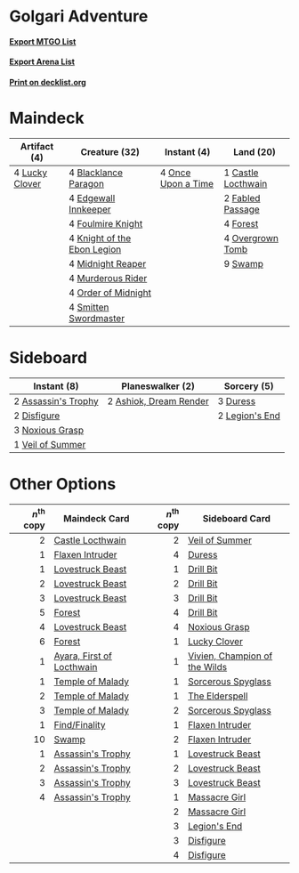 # Golgari Adventure

#### [Export MTGO List](../collection/Golgari%20Adventure/Golgari%20Adventure.txt)
#### [Export Arena List](../collection/Golgari%20Adventure/Golgari%20Adventure_arena.txt)
#### [Print on decklist.org](http://decklist.org/?deckmain=4%09Blacklance%20Paragon%0A1%09Castle%20Locthwain%0A4%09Edgewall%20Innkeeper%0A2%09Fabled%20Passage%0A4%09Forest%0A4%09Foulmire%20Knight%0A4%09Knight%20of%20the%20Ebon%20Legion%0A4%09Lucky%20Clover%0A4%09Midnight%20Reaper%0A4%09Murderous%20Rider%0A4%09Once%20Upon%20a%20Time%0A4%09Order%20of%20Midnight%0A4%09Overgrown%20Tomb%0A4%09Smitten%20Swordmaster%0A9%09Swamp&deckside=2%09Ashiok,%20Dream%20Render%0A2%09Assassin's%20Trophy%0A2%09Disfigure%0A3%09Duress%0A2%09Legion's%20End%0A3%09Noxious%20Grasp%0A1%09Veil%20of%20Summer)
# Maindeck

|                                      Artifact (4)                                       |                                            Creature (32)                                             |                                         Instant (4)                                         |                                          Land (20)                                          |
|-----------------------------------------------------------------------------------------|------------------------------------------------------------------------------------------------------|---------------------------------------------------------------------------------------------|---------------------------------------------------------------------------------------------|
|4 [Lucky Clover](http://gatherer.wizards.com/Pages/Card/Details.aspx?multiverseid=473188)|4 [Blacklance Paragon](http://gatherer.wizards.com/Pages/Card/Details.aspx?multiverseid=473041)       |4 [Once Upon a Time](http://gatherer.wizards.com/Pages/Card/Details.aspx?multiverseid=473131)|1 [Castle Locthwain](http://gatherer.wizards.com/Pages/Card/Details.aspx?multiverseid=473203)|
|                                                                                         |4 [Edgewall Innkeeper](http://gatherer.wizards.com/Pages/Card/Details.aspx?multiverseid=473113)       |                                                                                             |2 [Fabled Passage](http://gatherer.wizards.com/Pages/Card/Details.aspx?multiverseid=473206)  |
|                                                                                         |4 [Foulmire Knight](http://gatherer.wizards.com/Pages/Card/Details.aspx?multiverseid=473052)          |                                                                                             |4 [Forest](http://gatherer.wizards.com/Pages/Card/Details.aspx?multiverseid=439860)          |
|                                                                                         |4 [Knight of the Ebon Legion](http://gatherer.wizards.com/Pages/Card/Details.aspx?multiverseid=466859)|                                                                                             |4 [Overgrown Tomb](http://gatherer.wizards.com/Pages/Card/Details.aspx?multiverseid=405103)  |
|                                                                                         |4 [Midnight Reaper](http://gatherer.wizards.com/Pages/Card/Details.aspx?multiverseid=452827)          |                                                                                             |9 [Swamp](http://gatherer.wizards.com/Pages/Card/Details.aspx?multiverseid=439858)           |
|                                                                                         |4 [Murderous Rider](http://gatherer.wizards.com/Pages/Card/Details.aspx?multiverseid=473059)          |                                                                                             |                                                                                             |
|                                                                                         |4 [Order of Midnight](http://gatherer.wizards.com/Pages/Card/Details.aspx?multiverseid=473061)        |                                                                                             |                                                                                             |
|                                                                                         |4 [Smitten Swordmaster](http://gatherer.wizards.com/Pages/Card/Details.aspx?multiverseid=473067)      |                                                                                             |                                                                                             |


# Sideboard

|                                         Instant (8)                                          |                                        Planeswalker (2)                                         |                                       Sorcery (5)                                       |
|----------------------------------------------------------------------------------------------|-------------------------------------------------------------------------------------------------|-----------------------------------------------------------------------------------------|
|2 [Assassin's Trophy](http://gatherer.wizards.com/Pages/Card/Details.aspx?multiverseid=452902)|2 [Ashiok, Dream Render](http://gatherer.wizards.com/Pages/Card/Details.aspx?multiverseid=461155)|3 [Duress](http://gatherer.wizards.com/Pages/Card/Details.aspx?multiverseid=14557)       |
|2 [Disfigure](http://gatherer.wizards.com/Pages/Card/Details.aspx?multiverseid=442076)        |                                                                                                 |2 [Legion's End](http://gatherer.wizards.com/Pages/Card/Details.aspx?multiverseid=466860)|
|3 [Noxious Grasp](http://gatherer.wizards.com/Pages/Card/Details.aspx?multiverseid=466864)    |                                                                                                 |                                                                                         |
|1 [Veil of Summer](http://gatherer.wizards.com/Pages/Card/Details.aspx?multiverseid=466952)   |                                                                                                 |                                                                                         |


# Other Options

|*n*<sup>th</sup> copy|                                           Maindeck Card                                            |*n*<sup>th</sup> copy|                                             Sideboard Card                                             |
|--------------------:|----------------------------------------------------------------------------------------------------|--------------------:|--------------------------------------------------------------------------------------------------------|
|                    2|[Castle Locthwain](http://gatherer.wizards.com/Pages/Card/Details.aspx?multiverseid=473203)         |                    2|[Veil of Summer](http://gatherer.wizards.com/Pages/Card/Details.aspx?multiverseid=466952)               |
|                    1|[Flaxen Intruder](http://gatherer.wizards.com/Pages/Card/Details.aspx?multiverseid=473117)          |                    4|[Duress](http://gatherer.wizards.com/Pages/Card/Details.aspx?multiverseid=14557)                        |
|                    1|[Lovestruck Beast](http://gatherer.wizards.com/Pages/Card/Details.aspx?multiverseid=473127)         |                    1|[Drill Bit](http://gatherer.wizards.com/Pages/Card/Details.aspx?multiverseid=457217)                    |
|                    2|[Lovestruck Beast](http://gatherer.wizards.com/Pages/Card/Details.aspx?multiverseid=473127)         |                    2|[Drill Bit](http://gatherer.wizards.com/Pages/Card/Details.aspx?multiverseid=457217)                    |
|                    3|[Lovestruck Beast](http://gatherer.wizards.com/Pages/Card/Details.aspx?multiverseid=473127)         |                    3|[Drill Bit](http://gatherer.wizards.com/Pages/Card/Details.aspx?multiverseid=457217)                    |
|                    5|[Forest](http://gatherer.wizards.com/Pages/Card/Details.aspx?multiverseid=439860)                   |                    4|[Drill Bit](http://gatherer.wizards.com/Pages/Card/Details.aspx?multiverseid=457217)                    |
|                    4|[Lovestruck Beast](http://gatherer.wizards.com/Pages/Card/Details.aspx?multiverseid=473127)         |                    4|[Noxious Grasp](http://gatherer.wizards.com/Pages/Card/Details.aspx?multiverseid=466864)                |
|                    6|[Forest](http://gatherer.wizards.com/Pages/Card/Details.aspx?multiverseid=439860)                   |                    1|[Lucky Clover](http://gatherer.wizards.com/Pages/Card/Details.aspx?multiverseid=473188)                 |
|                    1|[Ayara, First of Locthwain](http://gatherer.wizards.com/Pages/Card/Details.aspx?multiverseid=473037)|                    1|[Vivien, Champion of the Wilds](http://gatherer.wizards.com/Pages/Card/Details.aspx?multiverseid=461107)|
|                    1|[Temple of Malady](http://gatherer.wizards.com/Pages/Card/Details.aspx?multiverseid=380515)         |                    1|[Sorcerous Spyglass](http://gatherer.wizards.com/Pages/Card/Details.aspx?multiverseid=435407)           |
|                    2|[Temple of Malady](http://gatherer.wizards.com/Pages/Card/Details.aspx?multiverseid=380515)         |                    1|[The Elderspell](http://gatherer.wizards.com/Pages/Card/Details.aspx?multiverseid=461016)               |
|                    3|[Temple of Malady](http://gatherer.wizards.com/Pages/Card/Details.aspx?multiverseid=380515)         |                    2|[Sorcerous Spyglass](http://gatherer.wizards.com/Pages/Card/Details.aspx?multiverseid=435407)           |
|                    1|[Find/Finality](http://gatherer.wizards.com/Pages/Card/Details.aspx?multiverseid=452975)            |                    1|[Flaxen Intruder](http://gatherer.wizards.com/Pages/Card/Details.aspx?multiverseid=473117)              |
|                   10|[Swamp](http://gatherer.wizards.com/Pages/Card/Details.aspx?multiverseid=439858)                    |                    2|[Flaxen Intruder](http://gatherer.wizards.com/Pages/Card/Details.aspx?multiverseid=473117)              |
|                    1|[Assassin's Trophy](http://gatherer.wizards.com/Pages/Card/Details.aspx?multiverseid=452902)        |                    1|[Lovestruck Beast](http://gatherer.wizards.com/Pages/Card/Details.aspx?multiverseid=473127)             |
|                    2|[Assassin's Trophy](http://gatherer.wizards.com/Pages/Card/Details.aspx?multiverseid=452902)        |                    2|[Lovestruck Beast](http://gatherer.wizards.com/Pages/Card/Details.aspx?multiverseid=473127)             |
|                    3|[Assassin's Trophy](http://gatherer.wizards.com/Pages/Card/Details.aspx?multiverseid=452902)        |                    3|[Lovestruck Beast](http://gatherer.wizards.com/Pages/Card/Details.aspx?multiverseid=473127)             |
|                    4|[Assassin's Trophy](http://gatherer.wizards.com/Pages/Card/Details.aspx?multiverseid=452902)        |                    1|[Massacre Girl](http://gatherer.wizards.com/Pages/Card/Details.aspx?multiverseid=461026)                |
|                     |                                                                                                    |                    2|[Massacre Girl](http://gatherer.wizards.com/Pages/Card/Details.aspx?multiverseid=461026)                |
|                     |                                                                                                    |                    3|[Legion's End](http://gatherer.wizards.com/Pages/Card/Details.aspx?multiverseid=466860)                 |
|                     |                                                                                                    |                    3|[Disfigure](http://gatherer.wizards.com/Pages/Card/Details.aspx?multiverseid=442076)                    |
|                     |                                                                                                    |                    4|[Disfigure](http://gatherer.wizards.com/Pages/Card/Details.aspx?multiverseid=442076)                    |

